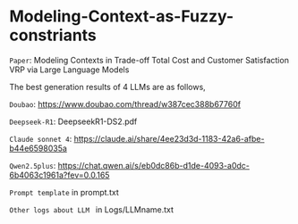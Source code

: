 # Modeling-Context-as-Fuzzy-constriants
`Paper`: Modeling Contexts in Trade-off Total Cost and Customer Satisfaction VRP via Large Language Models

The best generation results of 4 LLMs are as follows,

`Doubao`: https://www.doubao.com/thread/w387cec388b67760f

`Deepseek-R1`: DeepseekR1-DS2.pdf

`Claude sonnet 4`: https://claude.ai/share/4ee23d3d-1183-42a6-afbe-b44e6598035a

`Qwen2.5plus`: https://chat.qwen.ai/s/eb0dc86b-d1de-4093-a0dc-6b4063c1961a?fev=0.0.165


`Prompt template` in prompt.txt

`Other logs about LLM ` in Logs/LLMname.txt
